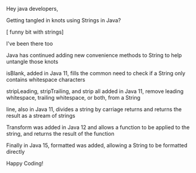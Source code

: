 Hey java developers,

Getting tangled in knots using Strings in Java?

[ funny bit with strings]

I've been there too 

Java has continued adding new convenience methods to String to help untangle those knots

isBlank, added in Java 11, fills the common need to check if a String only contains whitespace characters

stripLeading, stripTrailing, and strip all added in Java 11, remove leading whitespace, trailing whitespace, or both, from a String

line, also in Java 11, divides a string by carriage returns and returns the result as a stream of strings

Transform was added in Java 12 and allows a function to be applied to the string, and returns the result of the function

Finally in Java 15, formatted was added, allowing a String to be formatted directly

Happy Coding!